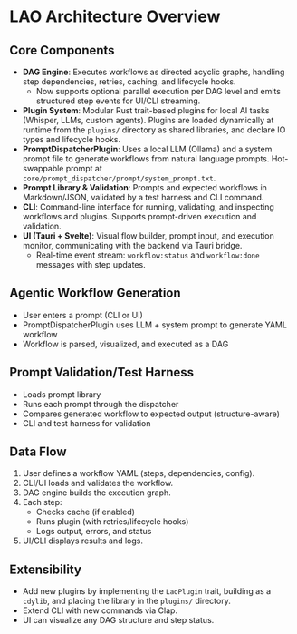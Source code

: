 # LAO Architecture Overview

## Core Components

- **DAG Engine**: Executes workflows as directed acyclic graphs, handling step dependencies, retries, caching, and lifecycle hooks.
  - Now supports optional parallel execution per DAG level and emits structured step events for UI/CLI streaming.
- **Plugin System**: Modular Rust trait-based plugins for local AI tasks (Whisper, LLMs, custom agents). Plugins are loaded dynamically at runtime from the `plugins/` directory as shared libraries, and declare IO types and lifecycle hooks.
- **PromptDispatcherPlugin**: Uses a local LLM (Ollama) and a system prompt file to generate workflows from natural language prompts. Hot-swappable prompt at `core/prompt_dispatcher/prompt/system_prompt.txt`.
- **Prompt Library & Validation**: Prompts and expected workflows in Markdown/JSON, validated by a test harness and CLI command.
- **CLI**: Command-line interface for running, validating, and inspecting workflows and plugins. Supports prompt-driven execution and validation.
- **UI (Tauri + Svelte)**: Visual flow builder, prompt input, and execution monitor, communicating with the backend via Tauri bridge.
  - Real-time event stream: `workflow:status` and `workflow:done` messages with step updates.

## Agentic Workflow Generation
- User enters a prompt (CLI or UI)
- PromptDispatcherPlugin uses LLM + system prompt to generate YAML workflow
- Workflow is parsed, visualized, and executed as a DAG

## Prompt Validation/Test Harness
- Loads prompt library
- Runs each prompt through the dispatcher
- Compares generated workflow to expected output (structure-aware)
- CLI and test harness for validation

## Data Flow

1. User defines a workflow YAML (steps, dependencies, config).
2. CLI/UI loads and validates the workflow.
3. DAG engine builds the execution graph.
4. Each step:
   - Checks cache (if enabled)
   - Runs plugin (with retries/lifecycle hooks)
   - Logs output, errors, and status
5. UI/CLI displays results and logs.

## Extensibility
- Add new plugins by implementing the `LaoPlugin` trait, building as a `cdylib`, and placing the library in the `plugins/` directory.
- Extend CLI with new commands via Clap.
- UI can visualize any DAG structure and step status. 